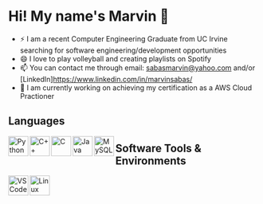 #  Hi! My name's Marvin 👋
* ⚡ I am a recent Computer Engineering Graduate from UC Irvine searching for software engineering/development opportunities
* 😄 I love to play volleyball and creating playlists on Spotify 
* 📫 You can contact me through email: sabasmarvin@yahoo.com and/or [LinkedIn]https://www.linkedin.com/in/marvinsabas/
* 🌱 I am currently working on achieving my certification as a AWS Cloud Practioner

## Languages 
<img align="left" alt="Python" width="40px" src="https://raw.githubusercontent.com/Thomas-George-T/Thomas-George-T/master/assets/python.svg"/>
<img align="left" alt="C++" width="40px" src="https://raw.githubusercontent.com/yurijserrano/Github-Profile-Readme-Logos/master/programming%20languages/c%2B%2B.svg"/>
<img align="left" alt="C" width="40px" src="https://raw.githubusercontent.com/yurijserrano/Github-Profile-Readme-Logos/master/programming%20languages/c.svg"/>
<img align="left" alt="Java" width="40px" src="https://raw.githubusercontent.com/yurijserrano/Github-Profile-Readme-Logos/master/programming%20languages/java.svg"/>
<img align="left" alt="MySQL" width="40px" src="https://raw.githubusercontent.com/yurijserrano/Github-Profile-Readme-Logos/master/databases/mysql.svg"/>


## Software Tools & Environments
<img align="left" alt="VSCode" width="40px" src="https://raw.githubusercontent.com/yurijserrano/Github-Profile-Readme-Logos/master/text%20editors/vscode.svg"/>
<img align="left" alt="Linux" width="40px" src="https://raw.githubusercontent.com/Thomas-George-T/Thomas-George-T/master/assets/linux-tux.svg"/>
<!--
**basedmarv/basedmarv** is a ✨ _special_ ✨ repository because its `README.md` (this file) appears on your GitHub profile.

Here are some ideas to get you started:

- 🔭 I’m currently working on ...
- 🌱 I’m currently learning ...
- 👯 I’m looking to collaborate on ...
- 🤔 I’m looking for help with ...
- 💬 Ask me about ...
- 📫 How to reach me: ...
- 😄 Pronouns: ...
- ⚡ Fun fact: ...
-->

